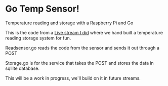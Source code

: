 # Go Temp Sensor!

Temperature reading and storage with a Raspberry Pi and Go 

This is the code from a [Live stream I did](https://www.youtube.com/watch?v=EvWuFIvBRbY) where we hand built a temperature reading storage system for fun. 

Readsensor.go reads the code from the sensor and sends it out through a POST

Storage.go is for the service that takes the POST and stores the data in sqllite database. 

This will be a work in progress, we'll build on it in future streams. 


